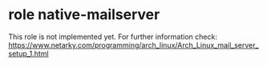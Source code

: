 # role native-mailserver
This role is not implemented yet. For further information check: https://www.netarky.com/programming/arch_linux/Arch_Linux_mail_server_setup_1.html
